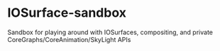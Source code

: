 # IOSurface-sandbox
Sandbox for playing around with IOSurfaces, compositing, and private CoreGraphs/CoreAnimation/SkyLight APIs

